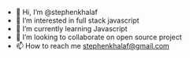 - 👋 Hi, I’m @stephenkhalaf
- 👀 I’m interested in full stack javascript
- 🌱 I’m currently learning Javascript
- 💞️ I’m looking to collaborate on open source project
- 📫 How to reach me stephenkhalaf@gmail.com

<!---
stephenkhalaf/stephenkhalaf is a ✨ special ✨ repository because its `README.md` (this file) appears on your GitHub profile.
You can click the Preview link to take a look at your changes.
--->
